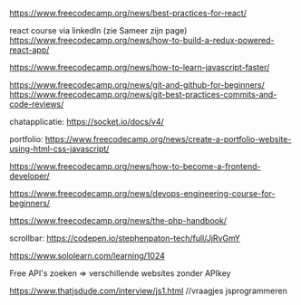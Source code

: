 https://www.freecodecamp.org/news/best-practices-for-react/

react course via linkedIn (zie Sameer zijn page)
https://www.freecodecamp.org/news/how-to-build-a-redux-powered-react-app/

https://www.freecodecamp.org/news/how-to-learn-javascript-faster/

https://www.freecodecamp.org/news/git-and-github-for-beginners/
https://www.freecodecamp.org/news/git-best-practices-commits-and-code-reviews/

chatapplicatie: https://socket.io/docs/v4/

portfolio: https://www.freecodecamp.org/news/create-a-portfolio-website-using-html-css-javascript/

https://www.freecodecamp.org/news/how-to-become-a-frontend-developer/

https://www.freecodecamp.org/news/devops-engineering-course-for-beginners/

https://www.freecodecamp.org/news/the-php-handbook/

scrollbar: https://codepen.io/stephenpaton-tech/full/JjRvGmY

https://www.sololearn.com/learning/1024

Free API's zoeken => verschillende websites zonder APIkey

https://www.thatjsdude.com/interview/js1.html //vraagjes jsprogrammeren
